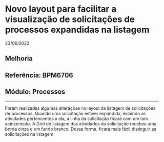 # Novo layout para facilitar a visualização de solicitações de processos expandidas na listagem
23/06/2022
## Melhoria
## Referência: BPM6706
## Módulo: Processos
***

Foram realizadas algumas alterações no layout da listagem de solicitações de processos. Quando uma solicitação estiver expandida, exibindo as atividades pertencentes a ela, a linha da solicitação ficará com um tom acinzentado. A Grid de listagem das atividades da solicitação recebeu uma borda cinza e um fundo branco. Dessa forma, ficará mais fácil distinguir as solicitações na listagem.
